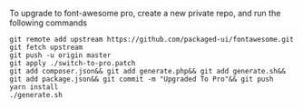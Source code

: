 To upgrade to font-awesome pro, create a new private repo, and run the following commands 


    git remote add upstream https://github.com/packaged-ui/fontawesome.git
    git fetch upstream
    git push -u origin master
    git apply ./switch-to-pro.patch
    git add composer.json&& git add generate.php&& git add generate.sh&& git add package.json&& git commit -m "Upgraded To Pro"&& git push
    yarn install
    ./generate.sh
